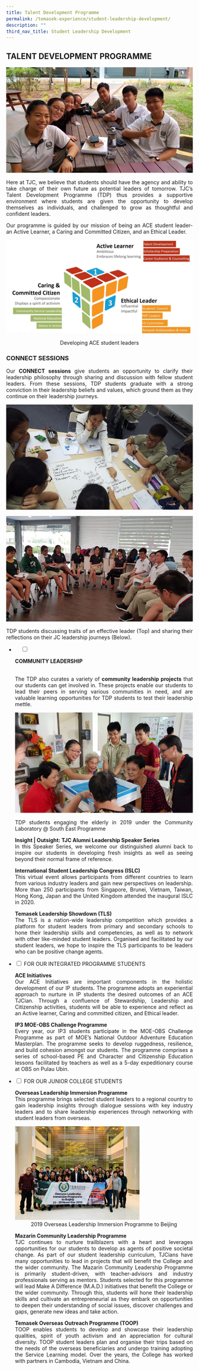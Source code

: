 ```yaml
---
title: Talent Development Programme
permalink: /temasek-experience/student-leadership-development/
description: ""
third_nav_title: Student Leadership Development
---
```


## TALENT DEVELOPMENT PROGRAMME

![](/images/TDP%20Masthead.jpg)

<p style="text-align: justify;">Here at TJC, we believe that students should have the agency and ability to take charge of their own future as potential leaders of tomorrow. TJC’s Talent Development Programme (TDP) thus provides a supportive environment where students are given the opportunity to develop themselves as individuals, and challenged to grow as thoughtful and confident leaders.</p>

<p style="text-align: justify;">Our programme is guided by our mission of being an ACE student leader- an Active Learner, a Caring and Committed Citizen, and an Ethical Leader.</p>


![](/images/Temasek%20Experience/Developing%20the%20ACE%20Student%20Leader.jpeg)


<center>Developing ACE student leaders</center>

### CONNECT SESSIONS

<p style="text-align: justify;">Our  <b>CONNECT sessions</b> give students an opportunity to clarify their leadership philosophy through sharing and discussion with fellow student leaders. From these sessions, TDP students graduate with a strong conviction in their leadership beliefs and values, which ground them as they continue on their leadership journeys.</p>

![](/images/TDP%202.png)

![](/images/TDP%203.png)

<p style="text-align: justify;">TDP students discussing traits of an effective leader (Top) and sharing their reflections on their JC leadership journeys (Below).</p>

<ul class="jekyllcodex_accordion">
	<li>
    <input type="checkbox" id="accordion1">

<label for="accordion1"><b>COMMUNITY LEADERSHIP</b></label>
    <div>
			<p style="text-align: justify;"><br>The TDP also curates a variety of <b>community leadership projects</b> that our students can get involved in. These projects enable our students to lead their peers in serving various communities in need, and are valuable learning opportunities for TDP students to test their leadership mettle.</p>

![](/images/TDP%204.png)	
			
<p style="text-align: justify;"> TDP students engaging the elderly in 2019 under the Community Laboratory @ South East Programme</p>
			
<p style="text-align: justify;"><b>Insight | Outsight: TJC Alumni Leadership Speaker Series</b><br>In this Speaker Series, we welcome our distinguished alumni back to inspire our students in developing fresh insights as well as seeing beyond their normal frame of reference.</p>
			<p style="text-align: justify;"><b>International Student Leadership Congress (ISLC)</b><br>This virtual event allows participants from different countries to learn from various industry leaders and gain new perspectives on leadership. More than 250 participants from Singapore, Brunei, Vietnam, Taiwan, Hong Kong, Japan and the United Kingdom attended the inaugural ISLC in 2020.</p>
			<p style="text-align: justify;"><b>Temasek Leadership Showdown (TLS)</b><br>The TLS is a nation-wide leadership competition which provides a platform for student leaders from primary and secondary schools to hone their leadership skills and competencies, as well as to network with other like-minded student leaders. Organised and facilitated by our student leaders, we hope to inspire the TLS participants to be leaders who can be positive change agents.</p>
    </div>
	</li> 
  <li>
    <input type="checkbox" id="accordion2">
    <label for="accordion2">FOR OUR INTEGRATED PROGRAMME STUDENTS</label>
    <div>
						<p style="text-align: justify;"><b>ACE Initiatives</b><br>Our ACE Initiatives are important components in the holistic development of our IP students. The programme adopts an experiential approach to nurture in IP students the desired outcomes of an ACE TJCian. Through a confluence of Stewardship, Leadership and Citizenship activities, students will be able to experience and reflect as an Active learner, Caring and committed citizen, and Ethical leader.</p>
			<p style="text-align: justify;"><b>IP3 MOE-OBS Challenge Programme</b><br>Every year, our IP3 students participate in the MOE-OBS Challenge Programme as part of MOE’s National Outdoor Adventure Education Masterplan. The programme seeks to develop ruggedness, resilience, and build cohesion amongst our students. The programme comprises a series of school-based PE and Character and Citizenship Education lessons facilitated by teachers as well as a 5-day expeditionary course at OBS on Pulau Ubin.</p>
    </div>
	</li> 
  <li>
    <input type="checkbox" id="accordion3">
    <label for="accordion3">FOR OUR JUNIOR COLLEGE STUDENTS</label>
    <div>
			<p style="text-align: justify;"><b> Overseas Leadership Immersion Programme</b><br>This programme brings selected student leaders to a regional country to gain leadership insights through dialogue sessions with key industry leaders and to share leadership experiences through networking with student leaders from overseas.</p>
			<img src="/images/Temasek%20Experience/Overseas%20Leadership%20Prog%20Beijing.jpg" style="width:70%">
			<center>2019 Overseas Leadership Immersion Programme to Beijing</center>
				<p style="text-align: justify;"><b>Mazarin Community Leadership Programme</b><br>TJC continues to nurture trailblazers with a heart and leverages opportunities for our students to develop as agents of positive societal change. As part of our student leadership curriculum, TJCians have many opportunities to lead in projects that will benefit the College and the wider community. The Mazarin Community Leadership Programme is primarily student-driven, with teacher-advisors and industry professionals serving as mentors. Students selected for this programme will lead Make A Difference (M.A.D.) initiatives that benefit the College or the wider community. Through this, students will hone their leadership skills and cultivate an entrepreneurial as they embark on opportunities to deepen their understanding of social issues, discover challenges and gaps, generate new ideas and take action.</p>
			<p style="text-align: justify;"><b>Temasek Overseas Outreach Programme (TOOP)</b><br>TOOP enables students to develop and showcase their leadership qualities, spirit of youth activism and an appreciation for cultural diversity. TOOP student leaders plan and organise their trips based on the needs of the overseas beneficiaries and undergo training adopting the Service Learning model. Over the years, the College has worked with partners in Cambodia, Vietnam and China.</p>
    </div>
	</li> 
	</ul>